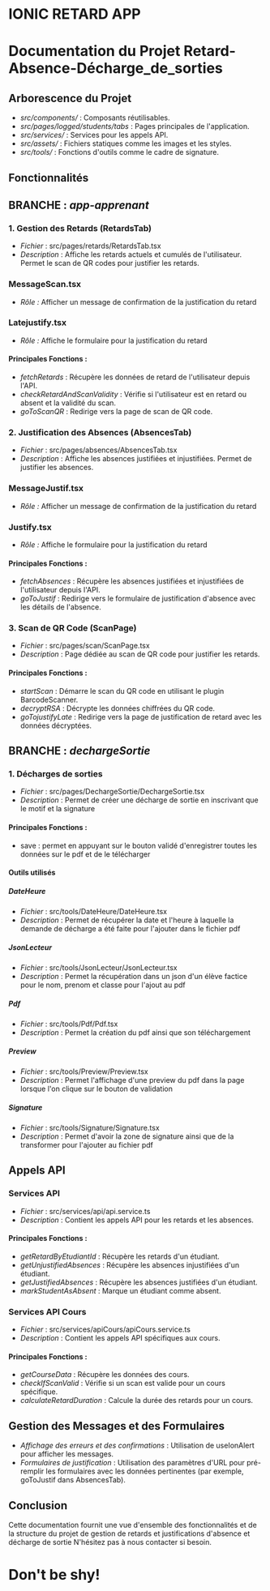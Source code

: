 # IONIC RETARD APP

# Documentation du Projet Retard-Absence-Décharge_de_sorties

## Arborescence du Projet

- *src/components/* : Composants réutilisables.
- *src/pages/logged/students/tabs* : Pages principales de l'application.
- *src/services/* : Services pour les appels API.
- *src/assets/* : Fichiers statiques comme les images et les styles.
- *src/tools/* : Fonctions d'outils comme le cadre de signature.

## Fonctionnalités

## BRANCHE : *app-apprenant*

### 1. Gestion des Retards (RetardsTab)

- *Fichier* : src/pages/retards/RetardsTab.tsx
- *Description* : Affiche les retards actuels et cumulés de l'utilisateur. Permet le scan de QR codes pour justifier les retards.

### MessageScan.tsx

- *Rôle :* Afficher un message de confirmation de la justification du retard

### Latejustify.tsx

- *Rôle :* Affiche le formulaire pour la justification du retard

#### Principales Fonctions :

- *fetchRetards* : Récupère les données de retard de l'utilisateur depuis l'API.
- *checkRetardAndScanValidity* : Vérifie si l'utilisateur est en retard ou absent et la validité du scan.
- *goToScanQR* : Redirige vers la page de scan de QR code.

### 2. Justification des Absences (AbsencesTab)

- *Fichier* : src/pages/absences/AbsencesTab.tsx
- *Description* : Affiche les absences justifiées et injustifiées. Permet de justifier les absences.

### MessageJustif.tsx

- *Rôle :* Afficher un message de confirmation de la justification du retard

### Justify.tsx

- *Rôle :* Affiche le formulaire pour la justification du retard

#### Principales Fonctions :

- *fetchAbsences* : Récupère les absences justifiées et injustifiées de l'utilisateur depuis l'API.
- *goToJustif* : Redirige vers le formulaire de justification d'absence avec les détails de l'absence.

### 3. Scan de QR Code (ScanPage)

- *Fichier* : src/pages/scan/ScanPage.tsx
- *Description* : Page dédiée au scan de QR code pour justifier les retards.

#### Principales Fonctions :

- *startScan* : Démarre le scan du QR code en utilisant le plugin BarcodeScanner.
- *decryptRSA* : Décrypte les données chiffrées du QR code.
- *goTojustifyLate* : Redirige vers la page de justification de retard avec les données décryptées.

## BRANCHE : *dechargeSortie*

### 1. Décharges de sorties

- *Fichier* : src/pages/DechargeSortie/DechargeSortie.tsx
- *Description* : Permet de créer une décharge de sortie en inscrivant que le motif et la signature

#### Principales Fonctions :

* save : permet en appuyant sur le bouton validé d'enregistrer toutes les données sur le pdf et de le télécharger

#### Outils utilisés

##### DateHeure

- *Fichier* : src/tools/DateHeure/DateHeure.tsx
- *Description* : Permet de récupérer la date et l'heure à laquelle la demande de décharge a été faite pour l'ajouter dans le fichier pdf

##### JsonLecteur

- *Fichier* : src/tools/JsonLecteur/JsonLecteur.tsx
- *Description* : Permet la récupération dans un json d'un élève factice pour le nom, prenom et classe pour l'ajout au pdf

##### Pdf

- *Fichier* : src/tools/Pdf/Pdf.tsx
- *Description* : Permet la création du pdf ainsi que son téléchargement

##### Preview

- *Fichier* : src/tools/Preview/Preview.tsx
- *Description* : Permet l'affichage d'une preview du pdf dans la page lorsque l'on clique sur le bouton de validation

##### Signature

- *Fichier* : src/tools/Signature/Signature.tsx
- *Description* : Permet d'avoir la zone de signature ainsi que de la transformer pour l'ajouter au fichier pdf

## Appels API

### Services API

- *Fichier* : src/services/api/api.service.ts
- *Description* : Contient les appels API pour les retards et les absences.

#### Principales Fonctions :

- *getRetardByEtudiantId* : Récupère les retards d'un étudiant.
- *getUnjustifiedAbsences* : Récupère les absences injustifiées d'un étudiant.
- *getJustifiedAbsences* : Récupère les absences justifiées d'un étudiant.
- *markStudentAsAbsent* : Marque un étudiant comme absent.

### Services API Cours

- *Fichier* : src/services/apiCours/apiCours.service.ts
- *Description* : Contient les appels API spécifiques aux cours.

#### Principales Fonctions :

- *getCourseData* : Récupère les données des cours.
- *checkIfScanValid* : Vérifie si un scan est valide pour un cours spécifique.
- *calculateRetardDuration* : Calcule la durée des retards pour un cours.

## Gestion des Messages et des Formulaires

- *Affichage des erreurs et des confirmations* : Utilisation de useIonAlert pour afficher les messages.
- *Formulaires de justification* : Utilisation des paramètres d'URL pour pré-remplir les formulaires avec les données pertinentes (par exemple, goToJustif dans AbsencesTab).

## Conclusion

Cette documentation fournit une vue d'ensemble des fonctionnalités et de la structure du projet de gestion de retards et justifications d'absence et décharge de sortie
N'hésitez pas à nous contacter si besoin.

# Don't be shy!
